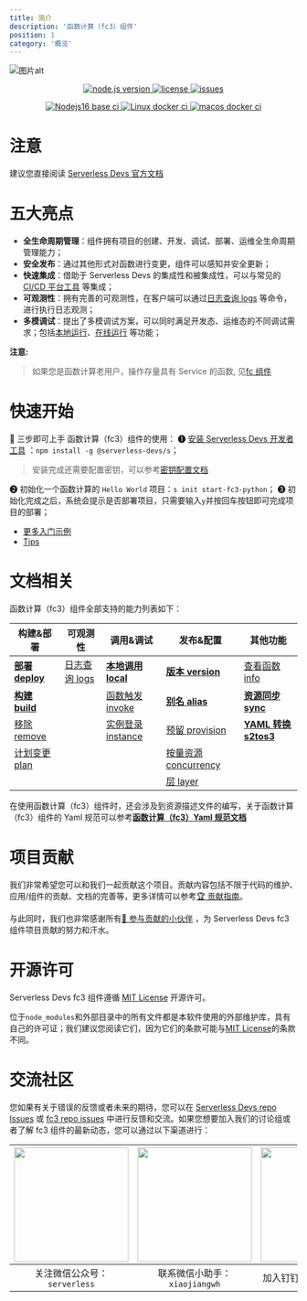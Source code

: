```yaml
---
title: 简介
description: '函数计算（fc3）组件'
position: 1
category: '概览'
---
```


![图片alt](https://serverless-article-picture.oss-cn-hangzhou.aliyuncs.com/1635756716877_20211101085157044368.png)

<p align="center" class="flex justify-center">
  <a href="https://nodejs.org/en/" class="ml-1" target="_blank">
    <img src="https://img.shields.io/badge/node-%3E%3D%2014.14.0-brightgreen" alt="node.js version">
  </a>
  <a href="https://github.com/devsapp/fc3/blob/master/LICENSE" class="ml-1" target="_blank">
    <img src="https://img.shields.io/badge/License-MIT-green" alt="license">
  </a>
  <a href="https://github.com/devsapp/fc3/issues" class="ml-1" target="_blank">
    <img src="https://img.shields.io/github/issues/devsapp/fc3" alt="issues">
  </a>
</p>

<p align="center" class="flex justify-center">
  <a href="https://github.com/devsapp/fc3/actions/workflows/ci_node16.yaml" class="ml-1" target="_blank">
    <img src="https://github.com/devsapp/fc3/actions/workflows/ci_node16.yaml/badge.svg" alt="Nodejs16 base ci">
  </a>
  <a href="https://github.com/devsapp/fc3/actions/workflows/ci_with_docker_linux.yaml" class="ml-1" target="_blank">
    <img src="https://github.com/devsapp/fc3/actions/workflows/ci_with_docker_linux.yaml/badge.svg" alt="Linux docker ci">
  </a>
  <a href="https://github.com/devsapp/fc3/actions/workflows/ci_with_docker_macos.yaml" class="ml-1" target="_blank">
    <img src="https://github.com/devsapp/fc3/actions/workflows/ci_with_docker_macos.yaml/badge.svg" alt="macos docker ci">
  </a>
</p>

# 注意

建议您直接阅读 [Serverless Devs 官方文档](https://manual.serverless-devs.com/getting-started/)

# 五大亮点

- **全生命周期管理**：组件拥有项目的创建、开发、调试、部署、运维全生命周期管理能力；
- **安全发布**：通过其他形式对函数进行变更，组件可以感知并安全更新；
- **快速集成**：借助于 Serverless Devs 的集成性和被集成性，可以与常见的 [CI/CD 平台工具](https://github.com/Serverless-Devs/Serverless-Devs/blob/master/docs/cicd.md) 等集成；
- **可观测性**：拥有完善的可观测性，在客户端可以通过[日志查询 logs](./command/logs.md) 等命令，进行执行日志观测；
- **多模调试**：提出了多模调试方案，可以同时满足开发态、运维态的不同调试需求；包括[本地运行](./command/local.md)、[在线运行](./command/invoke.md) 等功能；

**注意:**

> 如果您是函数计算老用户，操作存量具有 Service 的函数, 见[fc 组件](https://docs.serverless-devs.com/fc/readme)

# 快速开始

🙋 三步即可上手 函数计算（fc3）组件的使用：
❶ [安装 Serverless Devs 开发者工具](https://docs.serverless-devs.com/serverless-devs/quick_start#%E5%B7%A5%E5%85%B7%E5%AE%89%E8%A3%85) ：`npm install -g @serverless-devs/s`；

> 安装完成还需要配置密钥，可以参考[密钥配置文档](config.md)

❷ 初始化一个函数计算的 `Hello World` 项目：`s init start-fc3-python`；
❸ 初始化完成之后，系统会提示是否部署项目，只需要输入`y`并按回车按钮即可完成项目的部署；

- [更多入门示例](https://github.com/devsapp/start-fc/tree/V3)
- [Tips](./tips.md)

# 文档相关

函数计算（fc3）组件全部支持的能力列表如下：

| 构建&部署                              | 可观测性                           | 调用&调试                                  | 发布&配置                                        | 其他功能                                    |
| -------------------------------------- | ---------------------------------- | ------------------------------------------ | ------------------------------------------------ | ------------------------------------------- |
| [**部署 deploy**](./command/deploy.md) | [日志查询 logs](./command/logs.md) | [**本地调用 local**](./command/local.md)   | [**版本 version**](./command/version.md)         | [查看函数 info](./command/info.md)          |
| [**构建 build**](./command/build.md)   |                                    | [函数触发 invoke](./command/invoke.md)     | [**别名 alias**](./command/alias.md)             | [**资源同步 sync**](./command/sync.md)      |
| [移除 remove](./command/remove.md)     |                                    | [实例登录 instance](./command/instance.md) | [预留 provision](./command/provision.md)         | [**YAML 转换 s2tos3**](./command/s2tos3.md) |
| [计划变更 plan](./command/plan.md)     |                                    |                                            | [按量资源 concurrency](./command/concurrency.md) |                                             |
|                                        |                                    |                                            | [层 layer](./command/layer.md)                   |                                             |

在使用函数计算（fc3）组件时，还会涉及到资源描述文件的编写，关于函数计算（fc3）组件的 Yaml 规范可以参考[**函数计算（fc3）Yaml 规范文档**](./yaml/readme.md)

# 项目贡献

我们非常希望您可以和我们一起贡献这个项目。贡献内容包括不限于代码的维护、应用/组件的贡献、文档的完善等，更多详情可以参考[🏆 贡献指南](./../../CONTRIBUTING.md)。

与此同时，我们也非常感谢所有[👬 参与贡献的小伙伴](https://github.com/devsapp/fc3/graphs/contributors) ，为 Serverless Devs fc3 组件项目贡献的努力和汗水。

# 开源许可

Serverless Devs fc3 组件遵循 [MIT License](./../../LICENSE) 开源许可。

位于`node_modules`和外部目录中的所有文件都是本软件使用的外部维护库，具有自己的许可证；我们建议您阅读它们，因为它们的条款可能与[MIT License](./../../LICENSE)的条款不同。

# 交流社区

您如果有关于错误的反馈或者未来的期待，您可以在 [Serverless Devs repo Issues](https://github.com/serverless-devs/serverless-devs/issues) 或 [fc3 repo issues](https://github.com/devsapp/fc3/issues) 中进行反馈和交流。如果您想要加入我们的讨论组或者了解 fc3 组件的最新动态，您可以通过以下渠道进行：

<p align="center">

| <img src="https://serverless-article-picture.oss-cn-hangzhou.aliyuncs.com/1635407298906_20211028074819117230.png" width="200px" > | <img src="https://serverless-article-picture.oss-cn-hangzhou.aliyuncs.com/1635407044136_20211028074404326599.png" width="200px" > | <img src="https://serverless-article-picture.oss-cn-hangzhou.aliyuncs.com/1635407252200_20211028074732517533.png" width="200px" > |
| --------------------------------------------------------------------------------------------------------------------------------- | --------------------------------------------------------------------------------------------------------------------------------- | --------------------------------------------------------------------------------------------------------------------------------- |
| <center>关注微信公众号：`serverless`</center>                                                                                     | <center>联系微信小助手：`xiaojiangwh`</center>                                                                                    | <center>加入钉钉交流群：`33947367`</center>                                                                                       |

</p>
